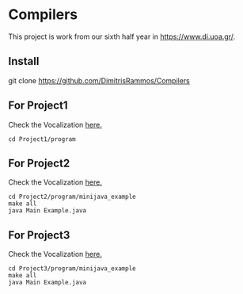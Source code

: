 # Compilers

This project is work from our sixth half year in https://www.di.uoa.gr/.

## Install

git clone https://github.com/DimitrisRammos/Compilers

## For Project1
Check the Vocalization [here.](https://github.com/DimitrisRammos/Compilers/blob/main/Project1/Vocalization.txt)

```
cd Project1/program
```

## For Project2
Check the Vocalization [here.](https://github.com/DimitrisRammos/Compilers/blob/main/Project2/Vocalization.txt)

```
cd Project2/program/minijava_example
make all
java Main Example.java
```

## For Project3
Check the Vocalization [here.](https://github.com/DimitrisRammos/Compilers/blob/main/Project3/Vocalization.txt)

```
cd Project3/program/minijava_example
make all
java Main Example.java
```
